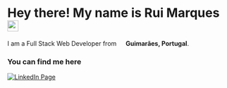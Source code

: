 # Hey there! My name is Rui Marques <img src="https://media.giphy.com/media/hvRJCLFzcasrR4ia7z/giphy.gif" width="25px">

<p>I am a Full Stack Web Developer from <img src="https://img.icons8.com/color/48/000000/portugal-circular.png" width="13"/> <b>Guimarães, Portugal</b>.</p>

### You can find me here
<a href="https://www.linkedin.com/in/rui-filipe-marques/"><img src="https://img.shields.io/badge/linkedin-%230077B5.svg?style=for-the-badge&logo=linkedin&logoColor=white" alt="LinkedIn Page"></a>

<!--
**rfcmarques/rfcmarques** is a ✨ _special_ ✨ repository because its `README.md` (this file) appears on your GitHub profile.

Here are some ideas to get you started:

- 🔭 I’m currently working on ...
- 🌱 I’m currently learning ...
- 👯 I’m looking to collaborate on ...
- 🤔 I’m looking for help with ...
- 💬 Ask me about ...
- 📫 How to reach me: ...
- 😄 Pronouns: ...
- ⚡ Fun fact: ...
-->
